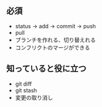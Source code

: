 ## 必須

- status -> add -> commit -> push
- pull
- ブランチを作れる、切り替えれる
- コンフリクトのマージができる

## 知っていると役に立つ

- git diff
- git stash
- 変更の取り消し
